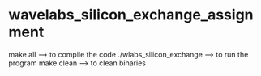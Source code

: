 # wavelabs_silicon_exchange_assignment

make all --> to compile the code
./wlabs_silicon_exchange --> to run the program
make clean --> to clean binaries
